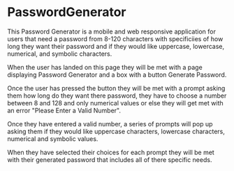 # PasswordGenerator


This Password Generator is a mobile and web responsive application for users that need a password from 8-120 characters with specificiies of how long they want their password and if they would like uppercase, lowercase, numerical, and symbolic characters.

When the user has landed on this page they will be met with a page displaying Password Generator and a box with a button Generate Password. 

Once the user has pressed the button they will be met with a prompt asking them how long do they want there password, they have to choose a number between 8 and 128 and only numerical values or else they will get met with an error "Please Enter a Valid Number".

Once they have entered a valid number, a series of prompts will pop up asking them if they would like uppercase characters, lowercase characters, numerical and symbolic values.

When they have selected their choices for each prompt they will be met with their generated password that includes all of there specific needs.